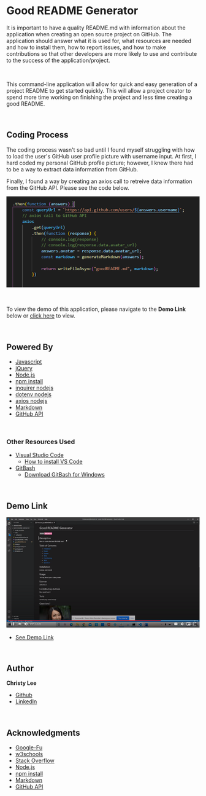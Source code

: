# Good README Generator

It is important to have a quality README.md with information about the application when creating an open source project on GitHub. The application should answer what it is used for, what resources are needed and how to install them, how to report issues, and how to make contributions so that other developers are more likely to use and contribute to the success of the application/project. 

<br>

This command-line application will allow for quick and easy generation of a project README to get started quickly. This will allow a project creator to spend more time working on finishing the project and less time creating a good README.

<br>

## Coding Process

The coding process wasn't so bad until I found myself struggling with how to load the user's GitHub user profile picture with username input. At first, I hard coded my personal GitHub profile picture; however, I knew there had to be a way to extract data information from GitHub. 

Finally, I found a way by creating an axios call to retreive data information from the GitHub API. Please see the code below.

![Image](goodREADME-1.PNG)

<br>

To view the demo of this application, please navigate to the **Demo Link** below or  [click here](https://drive.google.com/file/d/1ZUi_FjFtooDOfInEGDim1jUedjpa8o1w/view) to view.

<br>

## Powered By

* [Javascript](https://developer.mozilla.org/en-US/docs/Web/JavaScript)
* [jQuery](https://jquery.com/)
* [Node.js](https://nodejs.org/en/)
* [npm install](https://nodejs.org/en/)
* [inquirer nodejs](https://www.npmjs.com/package/inquirer)
* [dotenv nodejs](https://www.npmjs.com/package/dotenv)
* [axios nodejs](https://www.npmjs.com/package/axios)
* [Markdown](https://www.markdownguide.org/)
* [GitHub API](https://api.github.com/users/)

<br>

### Other Resources Used

* [Visual Studio Code](https://code.visualstudio.com/)
    * [How to install VS Code](https://code.visualstudio.com/docs/setup/setup-overview)
* [GitBash](https://gitforwindows.org/)
    * [Download GitBash for Windows](https://git-scm.com/downloads)

<br>

## Demo Link

[![Watch the video](goodREADME-2.PNG)](https://drive.google.com/file/d/1ZUi_FjFtooDOfInEGDim1jUedjpa8o1w/view)

* [See Demo Link](https://drive.google.com/file/d/1ZUi_FjFtooDOfInEGDim1jUedjpa8o1w/view)

<br>

## Author
**Christy Lee** 

- [Github](https://github.com/christyglee)
- [LinkedIn](https://www.linkedin.com/in/christy-g-lee/)

<br> 

## Acknowledgments

* [Google-Fu](https://www.google.com)
* [w3schools](https://www.w3schools.com/)
* [Stack Overflow](https://stackoverflow.com/search?q=over)
* [Node.js](https://nodejs.org/en/)
* [npm install](https://nodejs.org/en/)
* [Markdown](https://www.markdownguide.org/)
* [GitHub API](https://api.github.com/users/)